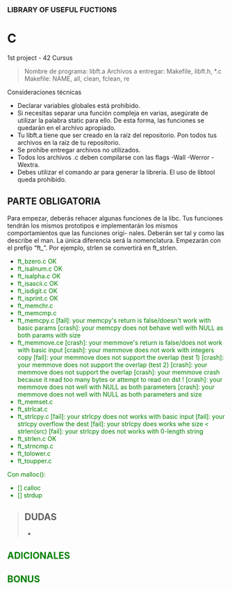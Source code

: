 ### LIBRARY OF USEFUL FUCTIONS
# C

1st project - 42 Cursus


> Nombre de programa: libft.a
> Archivos a entregar: Makefile, libft.h, *.c
> Makefile: NAME, all, clean, fclean, re

Consideraciones técnicas
- Declarar variables globales está prohibido.
- Si necesitas separar una función compleja en varias, asegúrate de utilizar la palabra static para ello. De esta forma, las funciones se quedarán en el archivo apropiado.
- Tu libft.a tiene que ser creado en la raíz del repositorio. Pon todos tus archivos en la raíz de tu repositorio.
- Se prohibe entregar archivos no utilizados.
- Todos los archivos .c deben compilarse con las flags -Wall -Werror -Wextra.
- Debes utilizar el comando ar para generar la librería. El uso de libtool queda
prohibido.

## PARTE OBLIGATORIA

Para empezar, deberás rehacer algunas funciones de la libc. Tus funciones tendrán los
mismos prototipos e implementarán los mismos comportamientos que las funciones origi-
nales. Deberán ser tal y como las describe el man. La única diferencia será la nomenclatura.
Empezarán con el prefijo “ft_”. Por ejemplo, strlen se convertirá en ft_strlen.

- <font color = green> ft_bzero.c OK
- ft_isalnum.c OK
- ft_isalpha.c OK
- ft_isascii.c OK
- ft_isdigit.c OK
- ft_isprint.c OK
- ft_memchr.c
- ft_memcmp.c
- ft_memcpy.c 
	[fail]: your memcpy's return is false/doesn't work with basic params
	[crash]: your memcpy does not behave well with NULL as both params with size
- ft_memmove.ce
	[crash]: your memmove's return is false/does not work with basic input
	[crash]: your memmove does not work with integers copy
	[fail]: your memmove does not support the overlap (test 1)
	[crash]: your memmove does not support the overlap (test 2)
	[crash]: your memmove does not support the overlap
	[crash]: your memmove crash because it read too many bytes or attempt to read on dst !
	[crash]: your memmove does not well with NULL as both parameters
	[crash]: your memmove does not well with NULL as both parameters and size
- ft_memset.c
- ft_strlcat.c
- ft_strlcpy.c
	[fail]: your strlcpy does not works with basic input
	[fail]: your strlcpy overflow the dest
	[fail]: your strlcpy does works whe size < strlen(src)
	[fail]: your strlcpy does not works with 0-length string
- ft_strlen.c OK
- ft_strncmp.c
- ft_tolower.c
- ft_toupper.c




Con malloc():
- [] calloc 
- [] strdup

> DUDAS
> - 
> - 

## ADICIONALES

## BONUS




